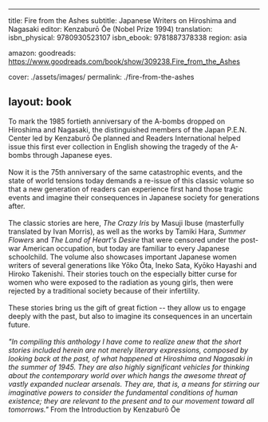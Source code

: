   ---
  title: Fire from the Ashes
  subtitle: Japanese Writers on Hiroshima and Nagasaki
  editor: Kenzaburō Ōe (Nobel Prize 1994)
  translation: 
  isbn_physical: 9780930523107
  isbn_ebook: 9781887378338
  region: asia

  amazon: 
  goodreads: https://www.goodreads.com/book/show/309238.Fire_from_the_Ashes

  cover: ./assets/images/
  permalink: ./fire-from-the-ashes

  layout: book
  ---
 To mark the 1985 fortieth anniversary of the A-bombs dropped on Hiroshima and Nagasaki, the distinguished members of the Japan P.E.N. Center led by Kenzaburō Ōe planned and Readers International helped issue this first ever collection in English showing the tragedy of the A-bombs through Japanese eyes. 
 <br><br>
 Now it is the 75th anniversary of the same catastrophic events, and the state of world tensions today demands a re-issue of this classic volume so that a new generation of readers can experience first hand those tragic events and imagine their consequences in Japanese society for generations after. 
 <br><br>
 The classic stories are here, *The Crazy Iris* by Masuji Ibuse (masterfully translated by Ivan Morris), as well as the works by Tamiki Hara, *Summer Flowers* and *The Land of Heart's Desire* that were censored under the post-war American occupation, but today are familiar to every Japanese schoolchild. The volume also showcases important Japanese women writers of several generations like Yōko Ōta, Ineko Sata, Kyōko Hayashi and Hiroko Takenishi. Their stories touch on the especially bitter curse for women who were exposed to the radiation as young girls, then were rejected by a traditional society because of their infertility.
 <br><br>
 These stories bring us the gift of great fiction -- they allow us to engage deeply with the past, but also to imagine its consequences in an uncertain future.
 <br><br>
 *"In compiling this anthology I have come to realize anew that the short stories included herein are not merely literary expressions, composed by looking back at the past, of what happened at Hiroshima and Nagasaki in the summer of 1945. They are also highly significant vehicles for thinking about the contemporary world over which hangs the awesome threat of vastly expanded nuclear arsenals. They are, that is, a means for stirring our imaginative powers to consider the fundamental conditions of human existence; they are relevant to the present and to our movement toward all tomorrows."*  From the Introduction by Kenzaburō Ōe

